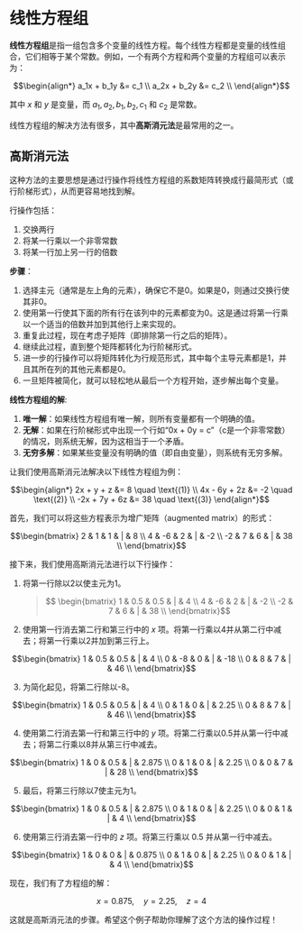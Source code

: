 # 线性方程组

**线性方程组**是指一组包含多个变量的线性方程。每个线性方程都是变量的线性组合，它们相等于某个常数。例如，一个有两个方程和两个变量的方程组可以表示为：

```math
\begin{align*}
a_1x + b_1y &= c_1 \\
a_2x + b_2y &= c_2 \\
\end{align*}
```

其中 $x$ 和 $y$ 是变量，而 $a_1, a_2, b_1, b_2, c_1$ 和 $c_2$ 是常数。

线性方程组的解决方法有很多，其中**高斯消元法**是最常用的之一。

## 高斯消元法

这种方法的主要思想是通过行操作将线性方程组的系数矩阵转换成行最简形式（或行阶梯形式），从而更容易地找到解。

行操作包括：

1. 交换两行
2. 将某一行乘以一个非零常数
3. 将某一行加上另一行的倍数

**步骤**：

1. 选择主元（通常是左上角的元素），确保它不是0。如果是0，则通过交换行使其非0。
2. 使用第一行使其下面的所有行在该列中的元素都变为0。这是通过将第一行乘以一个适当的倍数并加到其他行上来实现的。
3. 重复此过程，现在考虑子矩阵（即排除第一行之后的矩阵）。
4. 继续此过程，直到整个矩阵都转化为行阶梯形式。
5. 进一步的行操作可以将矩阵转化为行规范形式，其中每个主导元素都是1，并且其所在列的其他元素都是0。
6. 一旦矩阵被简化，就可以轻松地从最后一个方程开始，逐步解出每个变量。

**线性方程组的解**:

1. **唯一解**：如果线性方程组有唯一解，则所有变量都有一个明确的值。
2. **无解**：如果在行阶梯形式中出现一个行如“0x + 0y = c”（c是一个非零常数）的情况，则系统无解，因为这相当于一个矛盾。
3. **无穷多解**：如果某些变量没有明确的值（即自由变量），则系统有无穷多解。

让我们使用高斯消元法解决以下线性方程组为例：

```math
\begin{align*}
2x + y + z &= 8 \quad \text{(1)} \\
4x - 6y + 2z &= -2 \quad \text{(2)} \\
-2x + 7y + 6z &= 38 \quad \text{(3)}
\end{align*}
```

首先，我们可以将这些方程表示为增广矩阵（augmented matrix）的形式：

```math
\begin{bmatrix}
2 & 1 & 1 & | & 8 \\
4 & -6 & 2 & | & -2 \\
-2 & 7 & 6 & | & 38 \\
\end{bmatrix}
```

接下来，我们使用高斯消元法进行以下行操作：

1. 将第一行除以2以使主元为1。
    >
    > ```math
    >   \begin{bmatrix}
    >   1 & 0.5 & 0.5 & | & 4 \\
    >   4 & -6 & 2 & | & -2 \\
    >   -2 & 7 & 6 & | & 38 \\
    > \end{bmatrix}
    > ```

2. 使用第一行消去第二行和第三行中的 $x$ 项。将第一行乘以4并从第二行中减去；将第一行乘以2并加到第三行上。

```math
\begin{bmatrix}
1 & 0.5 & 0.5 & | & 4 \\
0 & -8 & 0 & | & -18 \\
0 & 8 & 7 & | & 46 \\
\end{bmatrix}
```

3. 为简化起见，将第二行除以-8。

```math
\begin{bmatrix}
1 & 0.5 & 0.5 & | & 4 \\
0 & 1 & 0 & | & 2.25 \\
0 & 8 & 7 & | & 46 \\
\end{bmatrix}
```

4. 使用第二行消去第一行和第三行中的 $y$ 项。将第二行乘以0.5并从第一行中减去；将第二行乘以8并从第三行中减去。

```math
\begin{bmatrix}
1 & 0 & 0.5 & | & 2.875 \\
0 & 1 & 0 & | & 2.25 \\
0 & 0 & 7 & | & 28 \\
\end{bmatrix}
```

5. 最后，将第三行除以7使主元为1。

```math
\begin{bmatrix}
1 & 0 & 0.5 & | & 2.875 \\
0 & 1 & 0 & | & 2.25 \\
0 & 0 & 1 & | & 4 \\
\end{bmatrix}
```

6. 使用第三行消去第一行中的 $z$ 项。将第三行乘以 0.5 并从第一行中减去。

```math
\begin{bmatrix}
1 & 0 & 0 & | & 0.875 \\
0 & 1 & 0 & | & 2.25 \\
0 & 0 & 1 & | & 4 \\
\end{bmatrix}
```

现在，我们有了方程组的解：

```math
x = 0.875, \quad y = 2.25, \quad z = 4
```

这就是高斯消元法的步骤。希望这个例子帮助你理解了这个方法的操作过程！
